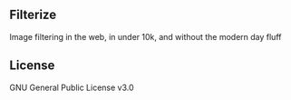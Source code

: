 ## Filterize

Image filtering in the web, in under 10k, and without the modern day fluff

## License

GNU General Public License v3.0
